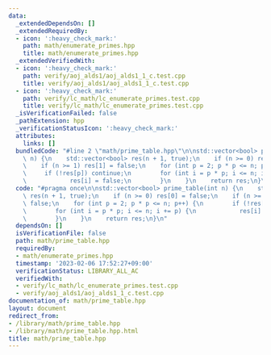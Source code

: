 ```yaml
---
data:
  _extendedDependsOn: []
  _extendedRequiredBy:
  - icon: ':heavy_check_mark:'
    path: math/enumerate_primes.hpp
    title: math/enumerate_primes.hpp
  _extendedVerifiedWith:
  - icon: ':heavy_check_mark:'
    path: verify/aoj_alds1/aoj_alds1_1_c.test.cpp
    title: verify/aoj_alds1/aoj_alds1_1_c.test.cpp
  - icon: ':heavy_check_mark:'
    path: verify/lc_math/lc_enumerate_primes.test.cpp
    title: verify/lc_math/lc_enumerate_primes.test.cpp
  _isVerificationFailed: false
  _pathExtension: hpp
  _verificationStatusIcon: ':heavy_check_mark:'
  attributes:
    links: []
  bundledCode: "#line 2 \"math/prime_table.hpp\"\n\nstd::vector<bool> prime_table(int\
    \ n) {\n    std::vector<bool> res(n + 1, true);\n    if (n >= 0) res[0] = false;\n\
    \    if (n >= 1) res[1] = false;\n    for (int p = 2; p * p <= n; p++) {\n   \
    \     if (!res[p]) continue;\n        for (int i = p * p; i <= n; i += p) {\n\
    \            res[i] = false;\n        }\n    }\n    return res;\n}\n"
  code: "#pragma once\n\nstd::vector<bool> prime_table(int n) {\n    std::vector<bool>\
    \ res(n + 1, true);\n    if (n >= 0) res[0] = false;\n    if (n >= 1) res[1] =\
    \ false;\n    for (int p = 2; p * p <= n; p++) {\n        if (!res[p]) continue;\n\
    \        for (int i = p * p; i <= n; i += p) {\n            res[i] = false;\n\
    \        }\n    }\n    return res;\n}\n"
  dependsOn: []
  isVerificationFile: false
  path: math/prime_table.hpp
  requiredBy:
  - math/enumerate_primes.hpp
  timestamp: '2023-02-06 17:52:27+09:00'
  verificationStatus: LIBRARY_ALL_AC
  verifiedWith:
  - verify/lc_math/lc_enumerate_primes.test.cpp
  - verify/aoj_alds1/aoj_alds1_1_c.test.cpp
documentation_of: math/prime_table.hpp
layout: document
redirect_from:
- /library/math/prime_table.hpp
- /library/math/prime_table.hpp.html
title: math/prime_table.hpp
---
```

